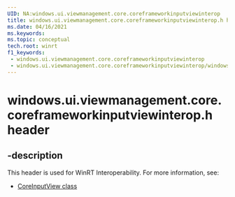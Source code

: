 ```yaml
---
UID: NA:windows.ui.viewmanagement.core.coreframeworkinputviewinterop
title: windows.ui.viewmanagement.core.coreframeworkinputviewinterop.h header
ms.date: 04/16/2021
ms.keywords: 
ms.topic: conceptual
tech.root: winrt
f1_keywords:
 - windows.ui.viewmanagement.core.coreframeworkinputviewinterop
 - windows.ui.viewmanagement.core.coreframeworkinputviewinterop/windows.ui.viewmanagement.core.coreframeworkinputviewinterop
---
```


# windows.ui.viewmanagement.core.coreframeworkinputviewinterop.h header


## -description

This header is used for WinRT Interoperability. For more information, see:

- [CoreInputView class](/uwp/api/windows.ui.viewmanagement.core.coreinputview)
